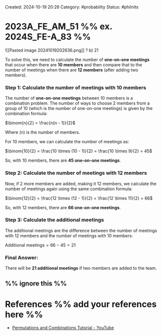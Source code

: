 Created: 2024-10-19 20:26
Category: #probability 
Status: #philnits



# 2023A_FE_AM_51 %% ex. 2024S_FE-A_83 %%

![[Pasted image 20241019202636.png]]
? 
b) 21

To solve this, we need to calculate the number of **one-on-one meetings** that occur when there are **10 members** and then compare that to the number of meetings when there are **12 members** (after adding two members).

### Step 1: Calculate the number of meetings with 10 members

The number of **one-on-one meetings** between 10 members is a combination problem. The number of ways to choose 2 members from a group of 10 (which is the number of one-on-one meetings) is given by the combination formula:

$\binom{n}{2} = \frac{n(n - 1)}{2}$

Where \(n\) is the number of members.

For 10 members, we can calculate the number of meetings as:

$\binom{10}{2} = \frac{10 \times (10 - 1)}{2} = \frac{10 \times 9}{2} = 45$

So, with 10 members, there are **45 one-on-one meetings**.

### Step 2: Calculate the number of meetings with 12 members

Now, if 2 more members are added, making it 12 members, we calculate the number of meetings again using the same combination formula:

$\binom{12}{2} = \frac{12 \times (12 - 1)}{2} = \frac{12 \times 11}{2} = 66$

So, with 12 members, there are **66 one-on-one meetings**.

### Step 3: Calculate the additional meetings

The additional meetings are the difference between the number of meetings with 12 members and the number of meetings with 10 members:

$\text{Additional meetings} = 66 - 45 = 21$

### Final Answer:
There will be **21 additional meetings** if two members are added to the team.


%% ignore this %%
---









# References %% add your references here %%
- [Permutations and Combinations Tutorial - YouTube](https://www.youtube.com/watch?v=XJnIdRXUi7A)